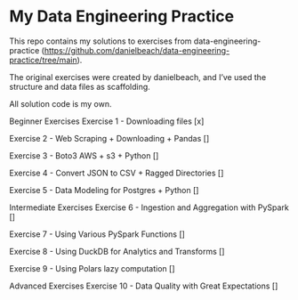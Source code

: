 # My Data Engineering Practice

This repo contains my solutions to exercises from data-engineering-practice (https://github.com/danielbeach/data-engineering-practice/tree/main).

The original exercises were created by danielbeach, and I’ve used the structure and data files as scaffolding.

All solution code is my own.


Beginner Exercises
Exercise 1 - Downloading files [x]

Exercise 2 - Web Scraping + Downloading + Pandas []

Exercise 3 - Boto3 AWS + s3 + Python []

Exercise 4 - Convert JSON to CSV + Ragged Directories []

Exercise 5 - Data Modeling for Postgres + Python []

Intermediate Exercises
Exercise 6 - Ingestion and Aggregation with PySpark []

Exercise 7 - Using Various PySpark Functions []

Exercise 8 - Using DuckDB for Analytics and Transforms []

Exercise 9 - Using Polars lazy computation []

Advanced Exercises
Exercise 10 - Data Quality with Great Expectations []
